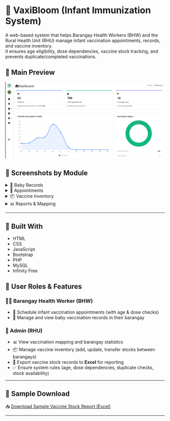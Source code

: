 # 🍼 VaxiBloom (Infant Immunization System)

A web-based system that helps Barangay Health Workers (BHW) and the Rural Health Unit (RHU) manage infant vaccination appointments, records, and vaccine inventory.  
It ensures age eligibility, dose dependencies, vaccine stock tracking, and prevents duplicate/completed vaccinations.

## 📸 Main Preview
[![Preview](assets/admin_dashboard.png)](assets/user_dashboard.png)

## 📂 Screenshots by Module

<details>
  <summary>👶 Baby Records</summary>

  ![Baby List](assets/baby-list.png)  
  ![Baby Profile](assets/baby-profile.png)

</details>

<details>
  <summary>📅 Appointments</summary>

  ![Appointment Form](assets/appointment_form.png)  
  ![Appointment Calendar](assets/appointment_list.png)

</details>

<details>
  <summary>📦 Vaccine Inventory</summary>

  ![Inventory List](assets/inventory_inventory.png)  
  ![Stock Transfer](assets/stock_transfer.png)

</details>

<details>
  <summary>📊 Reports & Mapping</summary>

  ![Vaccination Report](assets/report.png)  
  ![Barangay Mapping](assets/mapping.png)

</details>

---

## 🔧 Built With
- HTML  
- CSS  
- JavaScript  
- Bootstrap  
- PHP  
- MySQL  
- Infinity Free  

## 👥 User Roles & Features

### 👩‍⚕️ Barangay Health Worker (BHW)
- 📅 Schedule infant vaccination appointments (with age & dose checks)  
- 🧾 Manage and view baby vaccination records in their barangay  

### 🏥 Admin (RHU)
- 📊 View vaccination mapping and barangay statistics  
- 📦 Manage vaccine inventory (add, update, transfer stocks between barangays)  
- 📑 Export vaccine stock records to **Excel** for reporting  
- ✅ Ensure system rules (age, dose dependencies, duplicate checks, stock availability)  

---

## 📑 Sample Download
📥 [Download Sample Vaccine Stock Report (Excel)](assets/vaccine-stocks-sample.xlsx)

---


